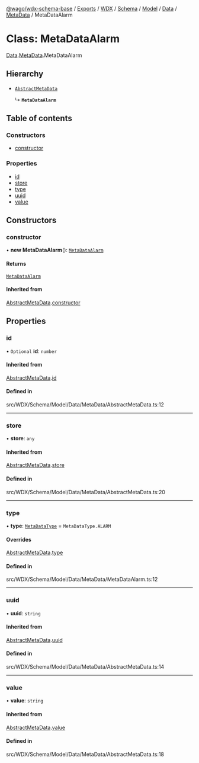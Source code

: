 [@wago/wdx-schema-base](../README.md) / [Exports](../modules.md) / [WDX](../modules/WDX.md) / [Schema](../modules/WDX.Schema.md) / [Model](../modules/WDX.Schema.Model.md) / [Data](../modules/WDX.Schema.Model.Data.md) / [MetaData](../modules/WDX.Schema.Model.Data.MetaData.md) / MetaDataAlarm

# Class: MetaDataAlarm

[Data](../modules/WDX.Schema.Model.Data.md).[MetaData](../modules/WDX.Schema.Model.Data.MetaData.md).MetaDataAlarm

## Hierarchy

- [`AbstractMetaData`](WDX.Schema.Model.Data.MetaData.AbstractMetaData.md)

  ↳ **`MetaDataAlarm`**

## Table of contents

### Constructors

- [constructor](WDX.Schema.Model.Data.MetaData.MetaDataAlarm.md#constructor)

### Properties

- [id](WDX.Schema.Model.Data.MetaData.MetaDataAlarm.md#id)
- [store](WDX.Schema.Model.Data.MetaData.MetaDataAlarm.md#store)
- [type](WDX.Schema.Model.Data.MetaData.MetaDataAlarm.md#type)
- [uuid](WDX.Schema.Model.Data.MetaData.MetaDataAlarm.md#uuid)
- [value](WDX.Schema.Model.Data.MetaData.MetaDataAlarm.md#value)

## Constructors

### constructor

• **new MetaDataAlarm**(): [`MetaDataAlarm`](WDX.Schema.Model.Data.MetaData.MetaDataAlarm.md)

#### Returns

[`MetaDataAlarm`](WDX.Schema.Model.Data.MetaData.MetaDataAlarm.md)

#### Inherited from

[AbstractMetaData](WDX.Schema.Model.Data.MetaData.AbstractMetaData.md).[constructor](WDX.Schema.Model.Data.MetaData.AbstractMetaData.md#constructor)

## Properties

### id

• `Optional` **id**: `number`

#### Inherited from

[AbstractMetaData](WDX.Schema.Model.Data.MetaData.AbstractMetaData.md).[id](WDX.Schema.Model.Data.MetaData.AbstractMetaData.md#id)

#### Defined in

src/WDX/Schema/Model/Data/MetaData/AbstractMetaData.ts:12

___

### store

• **store**: `any`

#### Inherited from

[AbstractMetaData](WDX.Schema.Model.Data.MetaData.AbstractMetaData.md).[store](WDX.Schema.Model.Data.MetaData.AbstractMetaData.md#store)

#### Defined in

src/WDX/Schema/Model/Data/MetaData/AbstractMetaData.ts:20

___

### type

• **type**: [`MetaDataType`](../enums/WDX.Schema.Model.Data.MetaData.MetaDataType.md) = `MetaDataType.ALARM`

#### Overrides

[AbstractMetaData](WDX.Schema.Model.Data.MetaData.AbstractMetaData.md).[type](WDX.Schema.Model.Data.MetaData.AbstractMetaData.md#type)

#### Defined in

src/WDX/Schema/Model/Data/MetaData/MetaDataAlarm.ts:12

___

### uuid

• **uuid**: `string`

#### Inherited from

[AbstractMetaData](WDX.Schema.Model.Data.MetaData.AbstractMetaData.md).[uuid](WDX.Schema.Model.Data.MetaData.AbstractMetaData.md#uuid)

#### Defined in

src/WDX/Schema/Model/Data/MetaData/AbstractMetaData.ts:14

___

### value

• **value**: `string`

#### Inherited from

[AbstractMetaData](WDX.Schema.Model.Data.MetaData.AbstractMetaData.md).[value](WDX.Schema.Model.Data.MetaData.AbstractMetaData.md#value)

#### Defined in

src/WDX/Schema/Model/Data/MetaData/AbstractMetaData.ts:18
